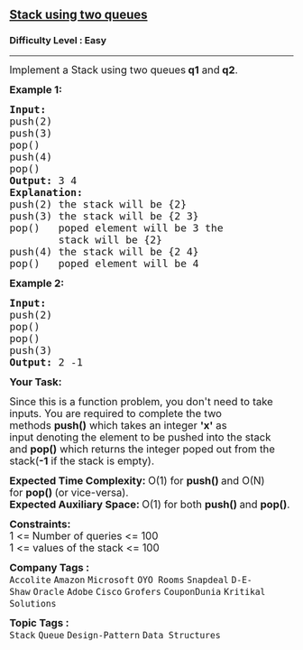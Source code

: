<h2><a href="https://www.geeksforgeeks.org/problems/stack-using-two-queues/1?page=1&category=Queue&sortBy=submissions">Stack using two queues</a></h2><h3>Difficulty Level : Easy</h3><hr><div class="problems_problem_content__Xm_eO"><p><span style="font-size: 18px;">Implement a Stack&nbsp;using two queues<strong>&nbsp;q1</strong>&nbsp;and<strong>&nbsp;q2</strong>.</span></p>
<p><strong><span style="font-size: 18px;">Example 1:</span></strong></p>
<pre><strong><span style="font-size: 18px;">Input:
</span></strong><span style="font-size: 18px;">push(2)
push(3)
pop()
push(4)
pop()</span><strong><span style="font-size: 18px;">
Output: </span></strong><span style="font-size: 18px;">3 4
</span><strong><span style="font-size: 18px;">Explanation:
</span></strong><span style="font-size: 18px;">push(2)&nbsp;the stack&nbsp;will be {2}
push(3)&nbsp;the stack&nbsp;will be {2 3}
pop()   poped element will be 3&nbsp;the 
&nbsp;       stack&nbsp;will be {2}
push(4)&nbsp;the stack&nbsp;will be {2 4}
pop() &nbsp; poped element will be 4 &nbsp;</span>
</pre>
<p><strong><span style="font-size: 18px;">Example 2:</span></strong></p>
<pre><strong><span style="font-size: 18px;">Input:
</span></strong><span style="font-size: 18px;">push(2)
pop()
pop()
push(3)</span><strong><span style="font-size: 18px;">
Output: </span></strong><span style="font-size: 18px;">2 -1</span></pre>
<p><strong><span style="font-size: 18px;">Your Task:</span></strong></p>
<p><span style="font-size: 18px;">Since this is a function problem, you don't need to take inputs. You are required to complete the two methods&nbsp;<strong>push()</strong>&nbsp;which takes&nbsp;an integer <strong>'x'</strong>&nbsp;as input&nbsp;denoting the element to be pushed into the stack and&nbsp;<strong>pop()</strong>&nbsp;which returns the&nbsp;integer&nbsp;poped out from the stack(<strong>-1</strong>&nbsp;if the stack&nbsp;is empty).</span></p>
<p><span style="font-size: 18px;"><strong>Expected Time Complexity:&nbsp;</strong>O(1) for&nbsp;<strong>push()&nbsp;</strong>and O(N) for&nbsp;<strong>pop()&nbsp;</strong>(or vice-versa).<br><strong>Expected Auxiliary Space:&nbsp;</strong>O(1) for both&nbsp;<strong>push()&nbsp;</strong>and&nbsp;<strong>pop()</strong>.</span></p>
<p><span style="font-size: 18px;"><strong>Constraints:</strong><br>1 &lt;=<strong>&nbsp;</strong>Number of queries&nbsp;&lt;= 100<br>1 &lt;= values of the stack&nbsp;&lt;= 100</span></p></div><p><span style=font-size:18px><strong>Company Tags : </strong><br><code>Accolite</code>&nbsp;<code>Amazon</code>&nbsp;<code>Microsoft</code>&nbsp;<code>OYO Rooms</code>&nbsp;<code>Snapdeal</code>&nbsp;<code>D-E-Shaw</code>&nbsp;<code>Oracle</code>&nbsp;<code>Adobe</code>&nbsp;<code>Cisco</code>&nbsp;<code>Grofers</code>&nbsp;<code>CouponDunia</code>&nbsp;<code>Kritikal Solutions</code>&nbsp;<br><p><span style=font-size:18px><strong>Topic Tags : </strong><br><code>Stack</code>&nbsp;<code>Queue</code>&nbsp;<code>Design-Pattern</code>&nbsp;<code>Data Structures</code>&nbsp;